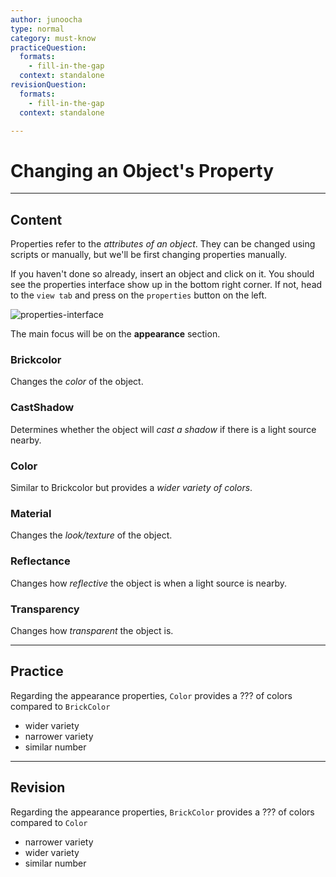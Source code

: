 ```yaml
---
author: junoocha
type: normal
category: must-know
practiceQuestion:
  formats:
    - fill-in-the-gap
  context: standalone
revisionQuestion:
  formats:
    - fill-in-the-gap
  context: standalone

---
```


# Changing an Object's Property

---

## Content

Properties refer to the *attributes of an object*. They can be changed using scripts or manually, but we'll be first changing properties manually.

If you haven't done so already, insert an object and click on it. You should see the properties interface show up in the bottom right corner. If not, head to the `view tab` and press on the `properties` button on the left.

![properties-interface](https://img.enkipro.com/b91edbdd0c8b20a222ae8c3450e3ac24.png)

The main focus will be on the **appearance** section.

### Brickcolor

Changes the *color* of the object.

### CastShadow

Determines whether the object will *cast a shadow* if there is a light source nearby.

### Color

Similar to Brickcolor but provides a *wider variety of colors*.

### Material

Changes the *look/texture* of the object.

### Reflectance

Changes how *reflective* the object is when a light source is nearby.

### Transparency

Changes how *transparent* the object is. 

---

## Practice

Regarding the appearance properties, `Color` provides a ??? of colors compared to `BrickColor`

- wider variety
- narrower variety
- similar number

---

## Revision

Regarding the appearance properties, `BrickColor` provides a ??? of colors compared to `Color`

- narrower variety
- wider variety
- similar number
